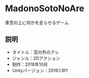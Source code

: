 # MadonoSotoNoAre
車窓の上に何かを走らせるゲーム

## 説明

- タイトル：窓の外のアレ
- ジャンル：2Dアクション
- 制作：2018年10月
- Unityバージョン：2019.1.8f1

